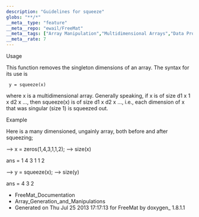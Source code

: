 ```yaml
---
description: "Guidelines for squeeze"
globs: "**/*"
__meta__type: "feature"
__meta__repo: "ewail/FreeMat"
__meta__tags: ["Array Manipulation","Multidimensional Arrays","Data Processing"]
__meta__rate: 7
---
```


 Usage

This function removes the singleton dimensions of an array.
The syntax for its use is

     y = squeeze(x)

where x is a multidimensional array. Generally speaking, if
x is of size d1 x 1 x d2 x ..., then squeeze(x) is of size
d1 x d2 x ..., i.e., each dimension of x that was singular
(size 1) is squeezed out.


 Example

Here is a many dimensioned, ungainly array, both before and
after squeezing;

  --> x = zeros(1,4,3,1,1,2);
  --> size(x)

  ans =
   1 4 3 1 1 2

  --> y = squeeze(x);
  --> size(y)

  ans =
   4 3 2


* FreeMat_Documentation
* Array_Generation_and_Manipulations
* Generated on Thu Jul 25 2013 17:17:13 for FreeMat by
  doxygen_ 1.8.1.1

